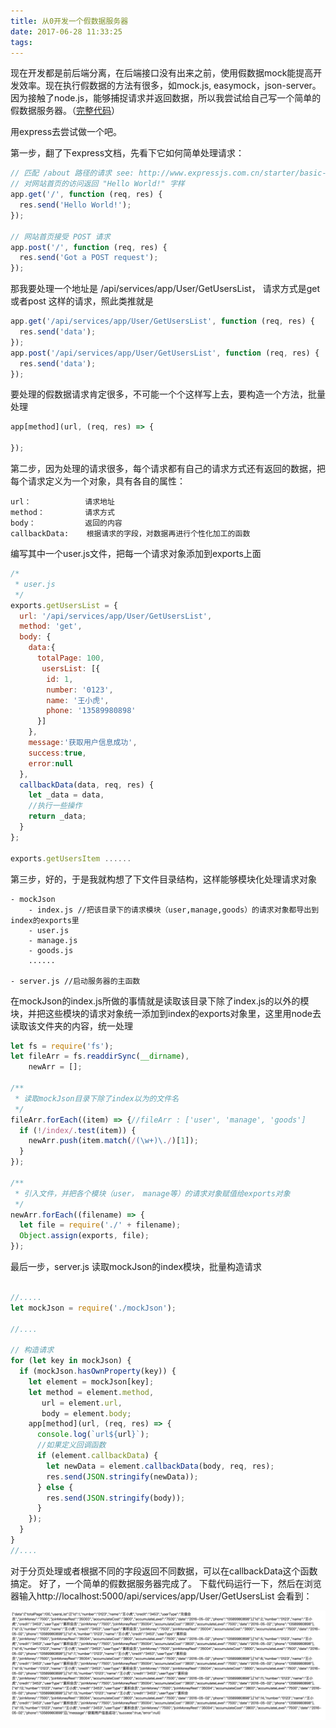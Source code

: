 ```yaml
---
title: 从0开发一个假数据服务器
date: 2017-06-28 11:33:25
tags:
---
```

现在开发都是前后端分离，在后端接口没有出来之前，使用假数据mock能提高开发效率。现在执行假数据的方法有很多，如mock.js, easymock，json-server。因为接触了node.js，能够捕捉请求并返回数据，所以我尝试给自己写一个简单的假数据服务器。（[完整代码](https://github.com/guanlinwu/simple-mock)）

<!--more-->
用express去尝试做一个吧。

第一步，翻了下express文档，先看下它如何简单处理请求：

```javascript
// 匹配 /about 路径的请求 see: http://www.expressjs.com.cn/starter/basic-routing.html
// 对网站首页的访问返回 "Hello World!" 字样
app.get('/', function (req, res) {
  res.send('Hello World!');
});

// 网站首页接受 POST 请求
app.post('/', function (req, res) {
  res.send('Got a POST request');
});
```
那我要处理一个地址是  /api/services/app/User/GetUsersList， 请求方式是get或者post 这样的请求，照此类推就是

```javascript
app.get('/api/services/app/User/GetUsersList', function (req, res) {
  res.send('data');
});
app.post('/api/services/app/User/GetUsersList', function (req, res) {
  res.send('data');
});
```
要处理的假数据请求肯定很多，不可能一个个这样写上去，要构造一个方法，批量处理
```javascript
app[method](url, (req, res) => {

});
```
第二步，因为处理的请求很多，每个请求都有自己的请求方式还有返回的数据，把每个请求定义为一个对象，具有各自的属性：
```
url：            请求地址
method：         请求方式
body：           返回的内容
callbackData:    根据请求的字段，对数据再进行个性化加工的函数
```

编写其中一个user.js文件，把每一个请求对象添加到exports上面
```javascript
/*
 * user.js
 */
exports.getUsersList = {
  url: '/api/services/app/User/GetUsersList',
  method: 'get',
  body: {
    data:{
      totalPage: 100,
       usersList: [{
        id: 1,
        number: '0123',
        name: '王小虎',
        phone: '13589980898'
      }]
    },
    message:'获取用户信息成功',
    success:true,
    error:null
  },
  callbackData(data, req, res) {
    let _data = data,
    //执行一些操作
    return _data;
  }
};

exports.getUsersItem ......
```

第三步，好的，于是我就构想了下文件目录结构，这样能够模块化处理请求对象
```
- mockJson
    - index.js //把该目录下的请求模块（user,manage,goods）的请求对象都导出到index的exports里
    - user.js
    - manage.js
    - goods.js
    ......

- server.js //启动服务器的主函数
```

在mockJson的index.js所做的事情就是读取该目录下除了index.js的以外的模块，并把这些模块的请求对象统一添加到index的exports对象里，这里用node去读取该文件夹的内容，统一处理
```javascript
let fs = require('fs');
let fileArr = fs.readdirSync(__dirname),
    newArr = [];

/**
 * 读取mockJson目录下除了index以为的文件名
 */
fileArr.forEach((item) => {//fileArr : ['user', 'manage', 'goods']
  if (!/index/.test(item)) {
    newArr.push(item.match(/(\w+)\./)[1]);
  }
});

/**
 * 引入文件，并把各个模块（user， manage等）的请求对象赋值给exports对象
 */
newArr.forEach((filename) => {
  let file = require('./' + filename);
  Object.assign(exports, file);
});
```

最后一步，server.js 读取mockJson的index模块，批量构造请求
```javascript

//.....
let mockJson = require('./mockJson');

//....

// 构造请求
for (let key in mockJson) {
  if (mockJson.hasOwnProperty(key)) {
    let element = mockJson[key];
    let method = element.method,
       url = element.url,
       body = element.body;
    app[method](url, (req, res) => {
      console.log(`url${url}`);
      //如果定义回调函数
      if (element.callbackData) {
        let newData = element.callbackData(body, req, res);
        res.send(JSON.stringify(newData));
      } else {
        res.send(JSON.stringify(body));
      }
    });
  }
}
//....
```
对于分页处理或者根据不同的字段返回不同数据，可以在callbackData这个函数搞定。
好了，一个简单的假数据服务器完成了。
下载代码运行一下，然后在浏览器输入http://localhost:5000/api/services/app/User/GetUsersList
会看到：

![](/images/mock_1.png)